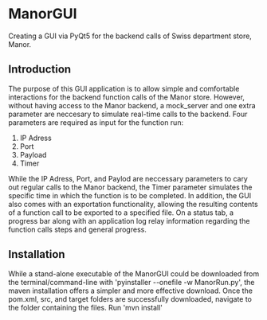 # ManorGUI
Creating a GUI via PyQt5 for the backend calls of Swiss department store, Manor.

## Introduction
The purpose of this GUI application is to allow simple and comfortable interactions for the backend function calls of the
Manor store. However, without having access to the Manor backend, a mock_server and one extra parameter are neccesary to
simulate real-time calls to the backend. Four parameters are required as input for the function run:

1. IP Adress  
2. Port
3. Payload
4. Timer

While the IP Adress, Port, and Paylod are neccessary parameters to cary out regular calls to the Manor backend, the Timer
parameter simulates the specific time in which the function is to be completed. In addition, the GUI also comes with an
exportation functionality, allowing the resulting contents of a function call to be exported to a specified file. On a
status tab, a progress bar along with an application log relay information regarding the function calls steps and general
progress.

## Installation

While a stand-alone executable of the ManorGUI could be downloaded from the terminal/command-line with 'pyinstaller --onefile -w ManorRun.py', the maven installation offers a simpler and more effective download. Once the pom.xml, src, and target folders are successfully downloaded, navigate to the folder containing the files. Run 'mvn install'
